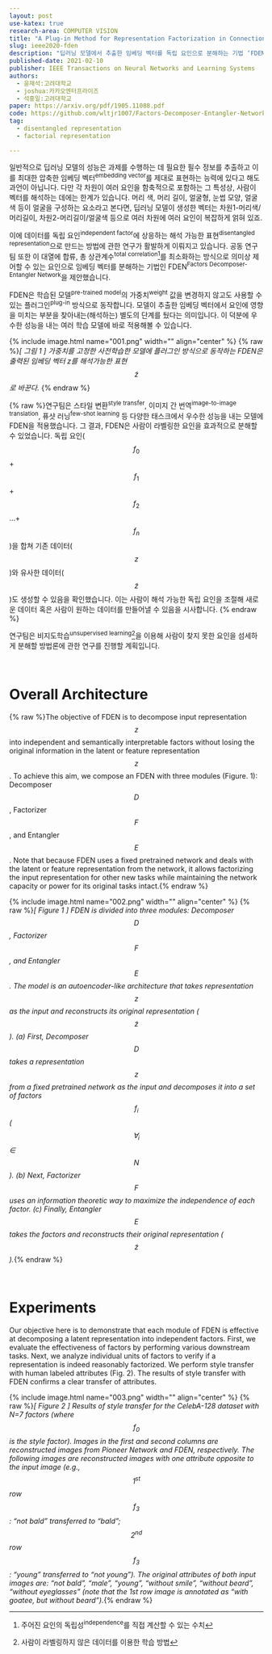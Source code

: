 ```yaml
---
layout: post
use-katex: true
research-area: COMPUTER VISION
title: "A Plug-in Method for Representation Factorization in Connectionist Models"
slug: ieee2020-fden
description: "딥러닝 모델에서 추출한 임베딩 벡터를 독립 요인으로 분해하는 기법 ‘FDEN’ 제안"
published-date: 2021-02-10
publisher: IEEE Transactions on Neural Networks and Learning Systems
authors:
  - 윤재석:고려대학교
  - joshua:카카오엔터프라이즈
  - 석흥일:고려대학교
paper: https://arxiv.org/pdf/1905.11088.pdf
code: https://github.com/wltjr1007/Factors-Decomposer-Entangler-Network
tag:
  - disentangled representation
  - factorial representation

---
```


일반적으로 딥러닝 모델의 성능은 과제를 수행하는 데 필요한 필수 정보를 추출하고 이를 최대한 압축한 임베딩 벡터<sup>embedding vector</sup>를 제대로 표현하는 능력에 있다고 해도 과언이 아닙니다. 다만 각 차원이 여러 요인을 함축적으로 포함하는 그 특성상, 사람이 벡터를 해석하는 데에는 한계가 있습니다. 머리 색, 머리 길이, 얼굴형, 눈썹 모양, 얼굴색 등이 얼굴을 구성하는 요소라고 본다면, 딥러닝 모델이 생성한 벡터는 차원1-머리색/머리길이, 차원2-머리길이/얼굴색 등으로 여러 차원에 여러 요인이 복잡하게 얽혀 있죠.

이에 데이터를 독립 요인<sup>independent factor</sup>에 상응하는 해석 가능한 표현<sup>disentangled representation</sup>으로 만드는 방법에 관한 연구가 활발하게 이뤄지고 있습니다. 공동 연구팀 또한 이 대열에 합류, 총 상관계수<sup>total correlation</sup>[^2]를 최소화하는 방식으로 의미상 제어할 수 있는 요인으로 임베딩 벡터를 분해하는 기법인 FDEN<sup>Factors Decomposer-Entangler Network</sup>을 제안했습니다.

[^1]: 이런 이유로 벡터가 속한 공간의 각 차원의 특징을 해석하기가 어려운 상황을 두고 ‘<sup>얽혀있다entangled</sup>’고 표현한다.
[^2]: 주어진 요인의 독립성<sup>independence</sup>를 직접 계산할 수 있는 수치

FDEN은 학습된 모델<sup>pre-trained model</sup>의 가중치<sup>weight</sup> 값을 변경하지 않고도 사용할 수 있는 플러그인<sup>plug-in</sup> 방식으로 동작합니다. 모델이 추출한 임베딩 벡터에서 요인에 영향을 미치는 부분을 찾아내는(해석하는) 별도의 단계를 뒀다는 의미입니다. 이 덕분에 우수한 성능을 내는 여러 학습 모델에 바로 적용해볼 수 있습니다.

{% include image.html name="001.png" width="" align="center" %}
{% raw %}<em>[ 그림 1 ] 가중치를 고정한 사전학습한 모델에 플러그인 방식으로 동작하는 FDEN은 출력된 임베딩 벡터 z를 해석가능한 표현 $$\tilde{z}$$로 바꾼다.</em> {% endraw %}

{% raw %}연구팀은 스타일 변환<sup>style transfer</sup>, 이미지 간 번역<sup>image-to-image translation</sup>, 퓨샷 러닝<sup>few-shot learning</sup> 등 다양한 태스크에서 우수한 성능을 내는 모델에 FDEN을 적용했습니다. 그 결과, FDEN은 사람이 라벨링한 요인을 효과적으로 분해할 수 있었습니다. 독립 요인($$f_0$$+$$f_1$$+$$f_2$$…+$$f_n$$)을 합쳐 기존 데이터($$z$$)와 유사한 데이터($$\tilde{z}$$)도 생성할 수 있음을 확인했습니다. 이는 사람이 해석 가능한 독립 요인을 조절해 새로운 데이터 혹은 사람이 원하는 데이터를 만들어낼 수 있음을 시사합니다. {% endraw %}

연구팀은 비지도학습<sup>unsupervised learning</sup>[^3]을 이용해 사람이 찾지 못한 요인을 섬세하게 분해할 방법론에 관한 연구를 진행할 계획입니다.

[^3]: 사람이 라벨링하지 않은 데이터를 이용한 학습 방법

<br/>

# Overall Architecture

{% raw %}The objective of FDEN is to decompose input representation $$z$$ into independent and semantically interpretable factors without losing the original information in the latent or feature representation $$z$$. To achieve this aim, we compose an FDEN with three modules (Figure. 1): Decomposer $$D$$, Factorizer $$F$$, and Entangler $$E$$. Note that because FDEN uses a fixed pretrained network and deals with the latent or feature representation from the network, it allows factorizing the input representation for other new tasks while maintaining the network capacity or power for its original tasks intact.{% endraw %}

{% include image.html name="002.png" width="" align="center" %}
{% raw %}<em>[ Figure 1 ] FDEN is divided into three modules: Decomposer $$D$$, Factorizer $$F$$, and Entangler $$E$$. The model is an autoencoder-like architecture that takes representation $$z$$ as the input and reconstructs its original representation ($$\tilde{z}$$). (a) First, Decomposer $$D$$ takes a representation $$z$$ from a fixed pretrained network as the input and decomposes it into a set of factors $$f_i$$ ($$∀_i$$ ∈ $$N$$). (b) Next, Factorizer $$F$$ uses an information theoretic way to maximize the independence of each factor. (c) Finally, Entangler $$E$$ takes the factors and reconstructs their original representation ($$\tilde{z}$$).</em>{% endraw %}

<br/>

# Experiments

Our objective here is to demonstrate that each module of FDEN is effective at decomposing a latent representation into independent factors. First, we evaluate the effectiveness of factors by performing various downstream tasks. Next, we analyze individual units of factors to verify if a representation is indeed reasonably factorized.  We perform style transfer with human labeled attributes (Fig. 2). The results of style transfer with FDEN confirms a clear transfer of attributes.

{% include image.html name="003.png" width="" align="center" %}
{% raw %}<em>[ Figure 2 ] Results of style transfer for the CelebA-128 dataset with N=7 factors (where $$f_0$$ is the style factor). Images in the first and second columns are reconstructed images from Pioneer Network and FDEN, respectively. The following images are reconstructed images with one attribute opposite to the input image (e.g., $$1{^{st}}$$ row $$f_3$$: “not bald” transferred to “bald”; $$2{^{nd}}$$ row $$f_3$$: “young” transferred to “not young”). The original attributes of both input images are: “not bald”, “male”, “young”, “without smile”, “without beard”, “without eyeglasses” (note that the 1st row image is annotated as “with goatee, but without beard”).</em>{% endraw %}
